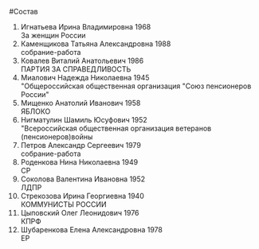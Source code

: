 #Состав
1. Игнатьева Ирина Владимировна 1968   
    За женщин России
2. Каменщикова Татьяна Александровна 1988   
    собрание-работа
3. Ковалев Виталий Анатольевич 1986   
    ПАРТИЯ ЗА СПРАВЕДЛИВОСТЬ
4. Миалович Надежда Николаевна 1945   
    "Общероссийская общественная организация "Союз пенсионеров России"
5. Мищенко Анатолий Иванович 1958   
    ЯБЛОКО
6. Нигматулин Шамиль Юсуфович 1952   
    "Всероссийская общественная организация ветеранов (пенсионеров)войны
7. Петров Александр Сергеевич 1979   
    собрание-работа
8. Роденкова Нина Николаевна 1949   
    СР
9. Соколова Валентина Ивановна 1952   
    ЛДПР
10. Стрекозова Ирина Георгиевна 1940   
    КОММУНИСТЫ РОССИИ
11. Цыповский Олег Леонидович 1976   
    КПРФ
12. Шубаренкова Елена Александровна 1978   
    ЕР
